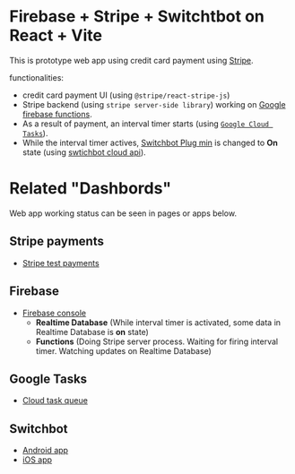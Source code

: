# Firebase + Stripe + Switchtbot on React + Vite


This is prototype web app using credit card payment using [Stripe](https://stripe.com/).

functionalities:

* credit card payment UI (using `@stripe/react-stripe-js`) 
* Stripe backend (using `stripe server-side library`) working on [Google firebase functions](https://firebase.google.com/docs/functions).
* As a result of payment, an interval timer starts (using [`Google Cloud Tasks`](https://cloud.google.com/tasks/docs?hl=ja)).
* While the interval timer actives, [Switchbot Plug min](https://www.switchbot.jp/products/switchbot-plug-mini) is changed to **On** state (using [swtichbot cloud api](https://github.com/OpenWonderLabs/SwitchBotAPI)).



# Related "Dashbords"

Web app working status can be seen in pages or apps below.

## Stripe payments
* [Stripe test payments](https://dashboard.stripe.com/test/payments)

## Firebase
* [Firebase console](https://console.firebase.google.com/)
  - **Realtime Database** (While interval timer is activated, some data in Realtime Database is **on** state)
  - **Functions** (Doing Stripe server process. Waiting for firing interval timer. Watching updates on Realtime Database)

## Google Tasks
* [Cloud task queue](https://console.cloud.google.com/cloudtasks)

## Switchbot
* [Android app](https://play.google.com/store/apps/details?id=com.theswitchbot.switchbot&hl=ja&gl=US)
* [iOS app](https://apps.apple.com/jp/app/switchbot/id1087374760)

